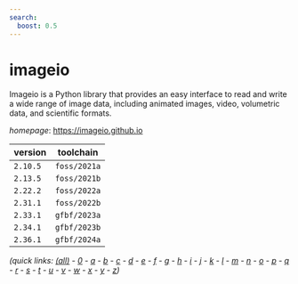 ```yaml
---
search:
  boost: 0.5
---
```

# imageio

Imageio is a Python library that provides an easy interface to read and write a wide range of  image data, including animated images, video, volumetric data, and scientific formats.

*homepage*: <https://imageio.github.io>

version | toolchain
--------|----------
``2.10.5`` | ``foss/2021a``
``2.13.5`` | ``foss/2021b``
``2.22.2`` | ``foss/2022a``
``2.31.1`` | ``foss/2022b``
``2.33.1`` | ``gfbf/2023a``
``2.34.1`` | ``gfbf/2023b``
``2.36.1`` | ``gfbf/2024a``


*(quick links: [(all)](../index.md) - [0](../0/index.md) - [a](../a/index.md) - [b](../b/index.md) - [c](../c/index.md) - [d](../d/index.md) - [e](../e/index.md) - [f](../f/index.md) - [g](../g/index.md) - [h](../h/index.md) - [i](../i/index.md) - [j](../j/index.md) - [k](../k/index.md) - [l](../l/index.md) - [m](../m/index.md) - [n](../n/index.md) - [o](../o/index.md) - [p](../p/index.md) - [q](../q/index.md) - [r](../r/index.md) - [s](../s/index.md) - [t](../t/index.md) - [u](../u/index.md) - [v](../v/index.md) - [w](../w/index.md) - [x](../x/index.md) - [y](../y/index.md) - [z](../z/index.md))*

